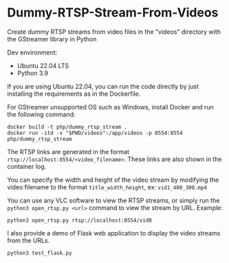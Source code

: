 # Dummy-RTSP-Stream-From-Videos
Create dummy RTSP streams from video files in the "videos" directory with the GStreamer library in Python 

Dev environment:
- Ubuntu 22.04 LTS
- Python 3.9

If you are using Ubuntu 22.04, you can run the code directly by just installing the requirements as in the Dockerfile. 

For GStreamer unsupported OS such as Windows, install Docker and run the following command:
```
docker build -t php/dummy_rtsp_stream .
docker run -itd -v "$PWD/videos":/app/videos -p 8554:8554 php/dummy_rtsp_stream
```
The RTSP links are generated in the format `rtsp://localhost:8554/<video_filename>`. These links are also shown in the container log.

You can specify the width and height of the video stream by modifying the video filename to the format `title_width_height`, ex: `vid1_400_300.mp4`

You can use any VLC software to view the RTSP streams, or simply run the `python3 open_rtsp.py <url>` command to view the stream by URL. Example:
```
python3 open_rtsp.py rtsp://localhost:8554/vid8
```

I also provide a demo of Flask web application to display the video streams from the URLs.
```
python3 test_flask.py
```
